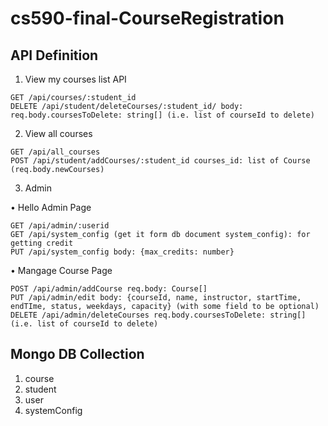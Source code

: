 # cs590-final-CourseRegistration



## API Definition 

1. View my courses list API

```
GET /api/courses/:student_id
DELETE /api/student/deleteCourses/:student_id/ body: req.body.coursesToDelete: string[] (i.e. list of courseId to delete)
```

2. View all courses

```
GET /api/all_courses
POST /api/student/addCourses/:student_id courses_id: list of Course (req.body.newCourses)
```

3. Admin

• Hello Admin Page

```
GET /api/admin/:userid
GET /api/system_config (get it form db document system_config): for getting credit
PUT /api/system_config body: {max_credits: number}
```

• Mangage Course Page
```
POST /api/admin/addCourse req.body: Course[]
PUT /api/admin/edit body: {courseId, name, instructor, startTime, endTIme, status, weekdays, capacity} (with some field to be optional)
DELETE /api/admin/deleteCourses req.body.coursesToDelete: string[] (i.e. list of courseId to delete)
```

## Mongo DB Collection
1. course
2. student
3. user
4. systemConfig

